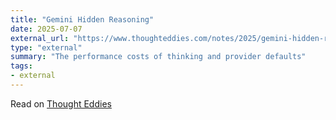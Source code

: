 ```yaml
---
title: "Gemini Hidden Reasoning"
date: 2025-07-07
external_url: "https://www.thoughteddies.com/notes/2025/gemini-hidden-reasoning?ref=danielcorin.com"
type: "external"
summary: "The performance costs of thinking and provider defaults"
tags:
- external
---
```


Read on [Thought Eddies](https://www.thoughteddies.com/notes/2025/gemini-hidden-reasoning?ref=danielcorin.com)
